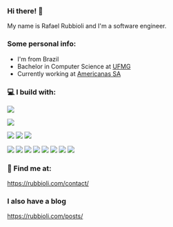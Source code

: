 ### Hi there! 👋

My name is Rafael Rubbioli and I'm a software engineer.

### Some personal info:
- I'm from Brazil
- Bachelor in Computer Science at [UFMG](https://www.dcc.ufmg.br/dcc/)
- Currently working at [Americanas SA](https://www.linkedin.com/company/americanas-sa/)

### 💻 I build with:
![](https://img.shields.io/badge/OS-Linux-informational?style=flat&logo=linux&logoColor=white&color=blue)

![](https://img.shields.io/badge/Lang-Go-informational?style=flat&logo=go&logoColor=white&color=blue)

![](https://img.shields.io/badge/-GraphQL-informational?style=flat&logo=graphql&logoColor=white&color=blue)
![](https://img.shields.io/badge/-Rest-informational?style=flat&logo=elastic&logoColor=white&color=blue)
![](https://img.shields.io/badge/-RPC-informational?style=flat&logo=rpc&logoColor=white&color=blue)

![](https://img.shields.io/badge/Tools-Docker-informational?style=flat&logo=docker&logoColor=white&color=blue)
![](https://img.shields.io/badge/Tools-Kubernetes-informational?style=flat&logo=kubernetes&logoColor=white&color=blue)
![](https://img.shields.io/badge/Tools-AWS-informational?style=flat&logo=amazonaws&logoColor=white&color=blue)
![](https://img.shields.io/badge/Tools-GCP-informational?style=flat&logo=googlecloud&logoColor=white&color=blue)
![](https://img.shields.io/badge/Tools-Mariadb-informational?style=flat&logo=mariadb&logoColor=white&color=blue)
![](https://img.shields.io/badge/Tools-Influxdb-informational?style=flat&logo=influxdb&logoColor=white&color=blue)
![](https://img.shields.io/badge/Tools-Grafana-informational?style=flat&logo=grafana&logoColor=white&color=blue)
![](https://img.shields.io/badge/Tools-ElasticSearch-informational?style=flat&logo=elastic&logoColor=white&color=blue)

### 💬 Find me at:
https://rubbioli.com/contact/

### I also have a blog
https://rubbioli.com/posts/
